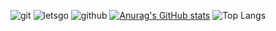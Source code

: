 ![git](https://github.com/user-attachments/assets/1dd6982c-19c3-4aab-912c-82e5597ca5ab)
![letsgo](https://github.com/user-attachments/assets/a237a60d-2c7d-495f-a7a2-8c783640eb88)
![github](https://github.com/user-attachments/assets/3c356e87-7efa-4bad-bc41-8dfd70e8fd0c)
[![Anurag's GitHub stats](https://github-readme-stats.vercel.app/api?username=Nutsubish)](https://github.com/anuraghazra/github-readme-stats) ![Top Langs](https://github-readme-stats.vercel.app/api/top-langs/?username=Nutsubish&hide_progress=false)
